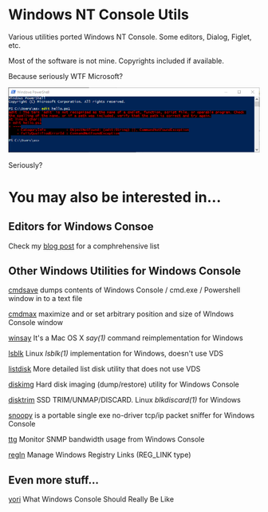 # Windows NT Console Utils

Various utilities ported Windows NT Console. 
Some editors, Dialog, Figlet, etc.


Most of the software is not mine. 
Copyrights included if available.

Because seriously WTF Microsoft?

![Screenshot](edit.png)

Seriously?

# You may also be interested in...

## Editors for Windows Consoe

Check my [blog post](https://virtuallyfun.com/wordpress/2018/02/15/wanted-console-text-editor-for-windows/) for a comphrehensive list 

## Other Windows Utilities for Windows Console

[cmdsave](https://github.com/tenox7/cmdsave) dumps contents of Windows Console / cmd.exe / Powershell window in to a text file

[cmdmax](https://github.com/tenox7/cmdmax) maximize and or set arbitrary position and size of WIndows Console window

[winsay](https://github.com/tenox7/winsay) It's a Mac OS X *say(1)* command reimplementation for Windows

[lsblk](https://github.com/tenox7/lsblk) Linux *lsblk(1)* implementation for Windows, doesn't use VDS

[listdisk](https://github.com/tenox7/listdisk) More detailed list disk utility that does not use VDS

[diskimg](https://github.com/tenox7/diskimg) Hard disk imaging (dump/restore) utility for Windows Console

[disktrim](https://github.com/tenox7/diskimg) SSD TRIM/UNMAP/DISCARD. Linux *blkdiscard(1)* for Windows

[snoopy](https://github.com/tenox7/snoopy) is a portable single exe no-driver tcp/ip packet sniffer for Windows Console

[ttg](https://github.com/tenox7/ttg) Monitor SNMP bandwidth usage from Windows Console

[regln](https://github.com/tenox7/regln) Manage Windows Registry Links (REG_LINK type)

## Even more stuff...

[yori](http://www.malsmith.net/yori/) What Windows Console Should Really Be Like
